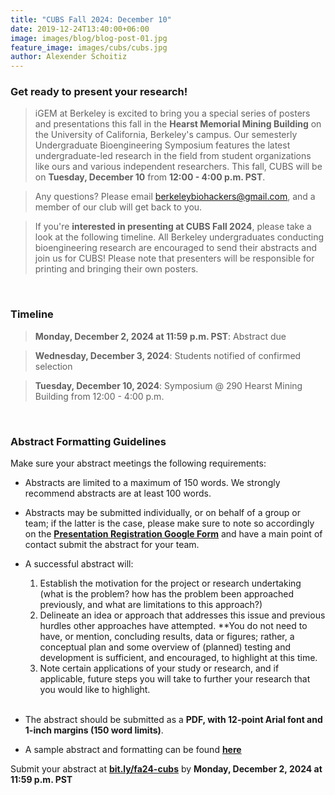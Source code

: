 ```yaml
---
title: "CUBS Fall 2024: December 10"
date: 2019-12-24T13:40:00+06:00
image: images/blog/blog-post-01.jpg
feature_image: images/cubs/cubs.jpg
author: Alexender Schoitiz
---
```

### Get ready to present your research!

> iGEM at Berkeley is excited to bring you a special series of posters and presentations this fall in the **Hearst Memorial Mining Building** on the University of California, Berkeley's campus. Our semesterly Undergraduate Bioengineering Symposium features the latest undergraduate-led research in the field from student organizations like ours and various independent researchers. This fall, CUBS will be on **Tuesday, December 10** from **12:00 - 4:00 p.m. PST**.

> Any questions? Please email <berkeleybiohackers@gmail.com>, and a member of our club will get back to you.

> If you're **interested in presenting at CUBS Fall 2024**, please take a look at the following timeline. All Berkeley undergraduates conducting bioengineering research are encouraged to send their abstracts and join us for CUBS! Please note that presenters will be responsible for printing and bringing their own posters.

&nbsp;

### Timeline

> **Monday, December 2, 2024 at 11:59 p.m. PST**: Abstract due

> **Wednesday, December 3, 2024**: Students notified of confirmed selection

> **Tuesday, December 10, 2024**: Symposium @ 290 Hearst Mining Building from 12:00 - 4:00 p.m.

&nbsp;

### Abstract Formatting Guidelines

Make sure your abstract meetings the following requirements:

* Abstracts are limited to a maximum of 150 words. We strongly recommend abstracts are at least 100 words.

* Abstracts may be submitted individually, or on behalf of a group or team; if the latter is the case, please make sure to note so accordingly on the [**Presentation Registration Google Form**](https://bit.ly/fa24-cubs) and have a main point of contact submit the abstract for your team. 

* A successful abstract will:
  1. Establish the motivation for the project or research undertaking (what is the problem? how has the problem been approached previously, and what are limitations to this approach?)
  2. Delineate an idea or approach that addresses this issue and previous hurdles other approaches have attempted.
    **You do not need to have, or mention, concluding results, data or figures; rather, a conceptual plan and some overview of (planned) testing and development is sufficient, and encouraged, to highlight at this time.
  3. Note certain applications of your study or research, and if applicable, future steps you will take to further your research that you would like to highlight.  
&nbsp;
* The abstract should be submitted as a **PDF, with 12-point Arial font and 1-inch margins (150 word limits)**.

* A sample abstract and formatting can be found [**here**](https://bit.ly/cubs-sample-abstract)

Submit your abstract at [**bit.ly/fa24-cubs**](https://bit.ly/fa24-cubs) by **Monday, December 2, 2024 at 11:59 p.m. PST**

